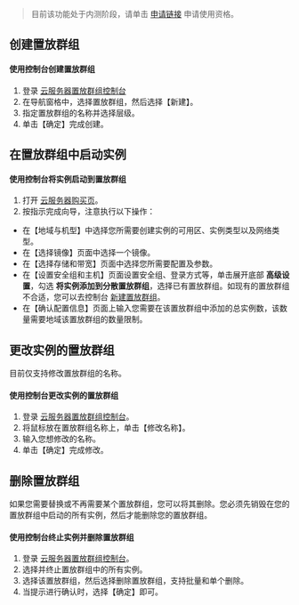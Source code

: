> 目前该功能处于内测阶段，请单击 [申请链接](https://cloud.tencent.com/act/apply/PlacementSet) 申请使用资格。

## 创建置放群组

#### 使用控制台创建置放群组
1. 登录 [云服务器置放群组控制台](http://console.tcecqpoc.fsphere.cn/cvm/ps) 
2. 在导航窗格中，选择置放群组，然后选择【新建】。
3. 指定置放群组的名称并选择层级。
4. 单击【确定】完成创建。

## 在置放群组中启动实例
#### 使用控制台将实例启动到置放群组
1. 打开 [云服务器购买页](https://buy.cloud.tencent.com/?tab=custom&step=1)。
2. 按指示完成向导，注意执行以下操作：
 - 在【地域与机型】中选择您所需要创建实例的可用区、实例类型以及网络类型。
 - 在【选择镜像】页面中选择一个镜像。
 - 在【选择存储和带宽】页面中选择您所需要配置及参数。
 - 在【设置安全组和主机】页面设置安全组、登录方式等，单击展开底部 **高级设置**，勾选 **将实例添加到分散置放群组**，选择已有置放群组。如现有的置放群组不合适，您可以去控制台 [新建置放群组](http://console.tcecqpoc.fsphere.cn/cvm/ps?regionId=1)。
 - 在【确认配置信息】页面上输入您需要在该置放群组中添加的总实例数，该数量需要地域该置放群组的数量限制。

## 更改实例的置放群组
目前仅支持修改置放群组的名称。
#### 使用控制台更改实例的置放群组
1. 登录 [云服务器置放群组控制台](http://console.tcecqpoc.fsphere.cn/cvm/ps)。 
2. 将鼠标放在置放群组名称上，单击【修改名称】。
3. 输入您想修改的名称。
4. 单击【确定】完成修改。

## 删除置放群组
如果您需要替换或不再需要某个置放群组，您可以将其删除。您必须先销毁在您的置放群组中启动的所有实例，然后才能删除您的置放群组。

#### 使用控制台终止实例并删除置放群组
1. 登录  [云服务器置放群组控制台](http://console.tcecqpoc.fsphere.cn/cvm/ps)。
2. 选择并终止置放群组中的所有实例。
3. 选择该置放群组，然后选择删除置放群组，支持批量和单个删除。
4. 当提示进行确认时，选择【确定】即可。

